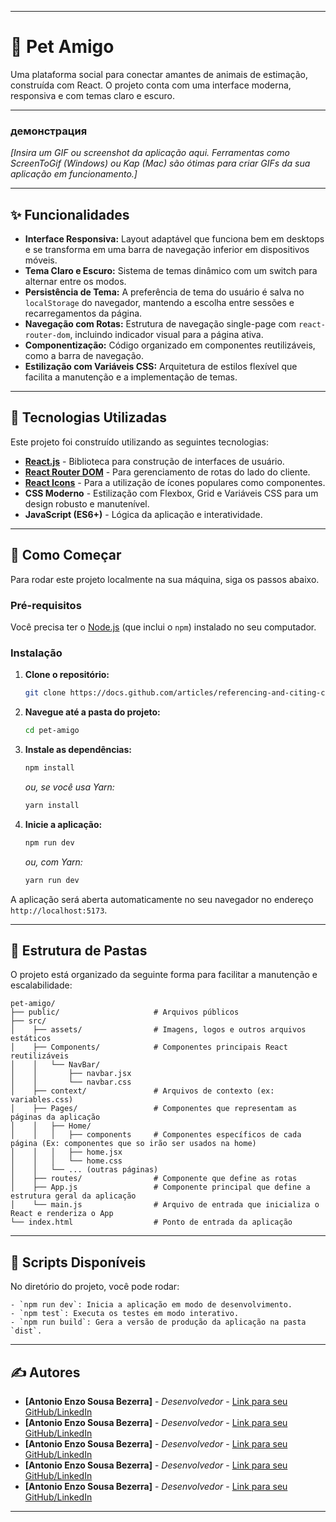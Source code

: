 -----

# 🐾 Pet Amigo

Uma plataforma social para conectar amantes de animais de estimação, construída com React. O projeto conta com uma interface moderna, responsiva e com temas claro e escuro.

-----

### демонстрация

*[Insira um GIF ou screenshot da aplicação aqui. Ferramentas como ScreenToGif (Windows) ou Kap (Mac) são ótimas para criar GIFs da sua aplicação em funcionamento.]*

-----

## ✨ Funcionalidades

  - **Interface Responsiva:** Layout adaptável que funciona bem em desktops e se transforma em uma barra de navegação inferior em dispositivos móveis.
  - **Tema Claro e Escuro:** Sistema de temas dinâmico com um switch para alternar entre os modos.
  - **Persistência de Tema:** A preferência de tema do usuário é salva no `localStorage` do navegador, mantendo a escolha entre sessões e recarregamentos da página.
  - **Navegação com Rotas:** Estrutura de navegação single-page com `react-router-dom`, incluindo indicador visual para a página ativa.
  - **Componentização:** Código organizado em componentes reutilizáveis, como a barra de navegação.
  - **Estilização com Variáveis CSS:** Arquitetura de estilos flexível que facilita a manutenção e a implementação de temas.

-----

## 🚀 Tecnologias Utilizadas

Este projeto foi construído utilizando as seguintes tecnologias:

  - [**React.js**](https://reactjs.org/) - Biblioteca para construção de interfaces de usuário.
  - [**React Router DOM**](https://reactrouter.com/) - Para gerenciamento de rotas do lado do cliente.
  - [**React Icons**](https://react-icons.github.io/react-icons/) - Para a utilização de ícones populares como componentes.
  - **CSS Moderno** - Estilização com Flexbox, Grid e Variáveis CSS para um design robusto e manutenível.
  - **JavaScript (ES6+)** - Lógica da aplicação e interatividade.

-----

## 🏁 Como Começar

Para rodar este projeto localmente na sua máquina, siga os passos abaixo.

### Pré-requisitos

Você precisa ter o [Node.js](https://nodejs.org/) (que inclui o `npm`) instalado no seu computador.

### Instalação

1.  **Clone o repositório:**

    ```bash
    git clone https://docs.github.com/articles/referencing-and-citing-content
    ```

2.  **Navegue até a pasta do projeto:**

    ```bash
    cd pet-amigo 
    ```

3.  **Instale as dependências:**

    ```bash
    npm install
    ```

    *ou, se você usa Yarn:*

    ```bash
    yarn install
    ```

4.  **Inicie a aplicação:**

    ```bash
    npm run dev
    ```

    *ou, com Yarn:*

    ```bash
    yarn run dev
    ```

A aplicação será aberta automaticamente no seu navegador no endereço `http://localhost:5173`.

-----

## 📁 Estrutura de Pastas

O projeto está organizado da seguinte forma para facilitar a manutenção e escalabilidade:

```
pet-amigo/
├── public/                     # Arquivos públicos
├── src/
│    ├── assets/                # Imagens, logos e outros arquivos estáticos
│    ├── Components/            # Componentes principais React reutilizáveis
│    │   └── NavBar/
│    │       ├── navbar.jsx
│    │       └── navbar.css
│    ├── context/               # Arquivos de contexto (ex: variables.css)
│    ├── Pages/                 # Componentes que representam as páginas da aplicação
│    │   ├── Home/
│    │   │   ├── components     # Componentes específicos de cada página (Ex: componentes que so irão ser usados na home) 
│    │   │   ├── home.jsx
│    │   │   └── home.css
│    │   └── ... (outras páginas)
│    ├── routes/                # Componente que define as rotas
│    ├── App.js                 # Componente principal que define a estrutura geral da aplicação
│    └── main.js                # Arquivo de entrada que inicializa o React e renderiza o App
└── index.html                  # Ponto de entrada da aplicação
```

-----

## 📜 Scripts Disponíveis

No diretório do projeto, você pode rodar:

    - `npm run dev`: Inicia a aplicação em modo de desenvolvimento.
    - `npm test`: Executa os testes em modo interativo.
    - `npm run build`: Gera a versão de produção da aplicação na pasta `dist`.

-----


## ✍️ Autores

  - **[Antonio Enzo Sousa Bezerra]** - *Desenvolvedor* - [Link para seu GitHub/LinkedIn](https://www.google.com/search?q=URL_DO_SEU_PERFIL)
  - **[Antonio Enzo Sousa Bezerra]** - *Desenvolvedor* - [Link para seu GitHub/LinkedIn](https://www.google.com/search?q=URL_DO_SEU_PERFIL)
  - **[Antonio Enzo Sousa Bezerra]** - *Desenvolvedor* - [Link para seu GitHub/LinkedIn](https://www.google.com/search?q=URL_DO_SEU_PERFIL)
  - **[Antonio Enzo Sousa Bezerra]** - *Desenvolvedor* - [Link para seu GitHub/LinkedIn](https://www.google.com/search?q=URL_DO_SEU_PERFIL)
  - **[Antonio Enzo Sousa Bezerra]** - *Desenvolvedor* - [Link para seu GitHub/LinkedIn](https://www.google.com/search?q=URL_DO_SEU_PERFIL)


-----
